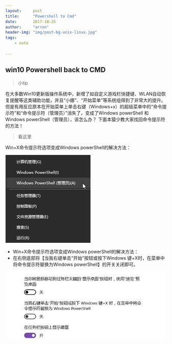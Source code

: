 ```yaml
---
layout:     post
title:      "Powershell to Cmd"
date:       2017-10-25
author:     "arron"
header-img: "img/post-bg-unix-linux.jpg"
tags:
    - note
    
---
```

## win10  Powershell back to CMD

> 小tip

在大多数Win10更新版操作系统中，新增了如自定义游戏栏快捷键、WLAN自动恢复提醒等这类辅助功能，并且“小娜”、“开始菜单”等系统组得到了非常大的提升。但是有用反应原本在开始菜单上单击右键（Windows+x）的超级菜单中的“命令提示符”和“命令提示符（管理员）”消失了，变成了Windows powerShell 和Windows powerShell（管理员），该怎么办？
下面本猿少教大家找回命令提示符的方法！

> 看这里

 Win+X命令提示符选项变成Windows powerShell的解决方法：

 ![show1](/img/in-post/post-note/01.jpg)

 * Win+X命令提示符选项变成Windows powerShell的解决方法：
 * 在右侧底部将【当我右键单击“开始”按钮或按下Windows 键+X时，在菜单中将命令提示符替换为Windows powerShell】的开关关闭即可。

 ![show2](/img/in-post/post-note/02.png)


